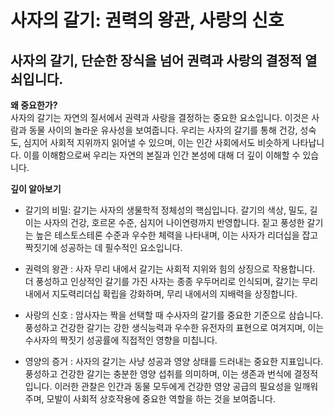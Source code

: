 
# 사자의 갈기: 권력의 왕관, 사랑의 신호

## 사자의 갈기, 단순한 장식을 넘어 권력과 사랑의 결정적 열쇠입니다.

**왜 중요한가?**   
사자의 갈기는 자연의 질서에서 권력과 사랑을 결정하는 중요한 요소입니다. 이것은 사람과 동물 사이의 놀라운 유사성을 보여줍니다. 우리는 사자의 갈기를 통해 건강, 성숙도, 심지어 사회적 지위까지 읽어낼 수 있으며, 이는 인간 사회에서도 비슷하게 나타납니다. 이를 이해함으로써 우리는 자연의 본질과 인간 본성에 대해 더 깊이 이해할 수 있습니다. 

**깊이 알아보기**   

 - 갈기의 비밀: 갈기는 사자의 생물학적 정체성의 핵심입니다. 갈기의 색상, 밀도, 길이는 사자의 건강, 호르몬 수준, 심지어 나이연령까지 반영합니다. 짙고 풍성한 갈기는 높은 테스토스테론 수준과 우수한 체력을 나타내며, 이는 사자가 리더십을 잡고 짝짓기에 성공하는 데 필수적인 요소입니다. 

- 권력의 왕관 : 사자 무리 내에서 갈기는 사회적 지위와 힘의 상징으로 작용합니다. 더 풍성하고 인상적인 갈기를 가진 사자는 종종 우두머리로 인식되며, 갈기는 무리 내에서 지도력리더십 확립을 강화하며, 무리 내에서의 지배력을 상징합니다. 

- 사랑의 신호 : 암사자는 짝을 선택할 때 수사자의 갈기를 중요한 기준으로 삼습니다. 풍성하고 건강한 갈기는 강한 생식능력과 우수한 유전자의 표현으로 여겨지며, 이는 수사자의 짝짓기 성공률에 직접적인 영향을 미칩니다. 

- 영양의 증거 : 사자의 갈기는 사냥 성공과 영양 상태를 드러내는 중요한 지표입니다. 풍성하고 건강한 갈기는 충분한 영양 섭취를 의미하며, 이는 생존과 번식에 결정적입니다. 이러한 관찰은 인간과 동물 모두에게 건강한 영양 공급의 필요성을 일깨워주며, 모발이 사회적 상호작용에 중요한 역할을 하는 것을 보여줍니다.
<!--stackedit_data:
eyJoaXN0b3J5IjpbLTEyNTk5NDYxNTQsMTc1ODQyODUzNSwxNj
c4MjM5MTc2LC0xNzMyMTk3NDk2XX0=
-->